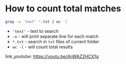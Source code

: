 # How to count total matches

```bash
grep -o 'text' *.txt | wc -l
```

- `'text'` - text to search
- `-o` - will print separate line for each match
- `*.txt` - search in ```txt``` files of current folder
- `wc -l` - will count total results


link_youtube: https://youtu.be/4nWAZ2HCX1g
